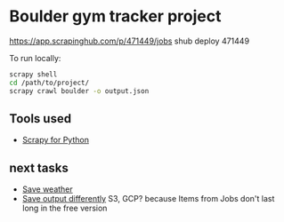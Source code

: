 # Boulder gym tracker project

https://app.scrapinghub.com/p/471449/jobs
shub deploy 471449

To run locally:

```bash
scrapy shell
cd /path/to/project/
scrapy crawl boulder -o output.json
```

## Tools used

* [Scrapy for Python](https://scrapy.org/)

## next tasks

* [Save weather](https://github.com/csparpa/pyowm)
* [Save output differently](https://docs.scrapy.org/en/latest/topics/feed-exports.html#storages) S3, GCP? because Items from Jobs don't last long in the free version
